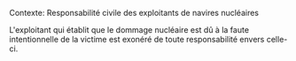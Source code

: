 Contexte: Responsabilité civile des exploitants de navires nucléaires

L'exploitant qui établit que le dommage nucléaire est dû à la faute intentionnelle de la victime est exonéré de toute responsabilité envers celle-ci.